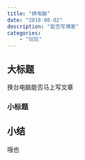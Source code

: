 ```yaml
---
title: "换电脑"
date: "2018-08-02"
description: "能否写博客"
categories:
    - "玩玩"
---
```


## 大标题

换台电脑能否马上写文章

### 小标题

## 小结

哦也